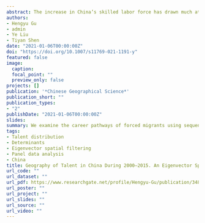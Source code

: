 ```yaml
---
abstract: The increase in China’s skilled labor force has drawn much attention from policymakers, national and international firms and media. Understanding how educated talent locates and re-locates across the country can guide future policy discussions of equality, firm localization and service allocation. Prior studies have tended to adopt a static cross-national approach providing valuable insights into the relative importance of economic and amenity differentials driving the distribution of talent in China. Yet, few adopt longitudinal ana- lysis to examine the temporal dynamics in the stregnth of existing associations. Recently released official statistical data now enables space-time analysis of the geographic distribution of talent and its determinants in China. Using four-year city-level data from national population censuses and 1% population sample surveys conducted every five years between 2000 and 2015, we examine the spatial pat- terns of talent across Chinese cities and their underpinning drivers evolve over time. Results reveal that the spatial distribution of talent in China is persistently unequal and spatially concentrated between 2000 and 2015. It also shows gradually strengthened and signific- antly positive spatial autocorrelation in the distribution of talent. An eigenvector spatial filtering negative binomial panel is employed to model the spatial determinants of talent distribution. Results indicate the influences of both economic opportunities and urban amenities, particularly urban public services and greening rate, on the distribution of talent. These results highlight that urban economic- and amenity-related factors have simultaneously driven China’s talent’s settlement patterns over the first fifteen years of the 21st century.
authors:
- Hengyu Gu
- admin
- Ye Liu
- Tiyan Shen
date: "2021-01-06T00:00:00Z"
doi: "https://doi.org/10.1007/s11769-021-1191-y"
featured: false
image:
  caption: 
  focal_point: ""
  preview_only: false
projects: []
publication: '*Chinese Geographical Science*'
publication_short: ""
publication_types:
- "2"
publishDate: "2021-01-06T00:00:00Z"
slides: 
summary: We examine the career pathways of forced migrants using sequence analysis from their arrival in 1991 through to 2013.
tags:
- Talent distribution
- Determinants
- Eigenvector spatial filtering
- Panel data analysis
- China
title: Geography of Talent in China During 2000–2015. An Eigenvector Spatial Filtering Negative Binomial Approach
url_code: ""
url_dataset: ""
url_pdf: https://www.researchgate.net/profile/Hengyu-Gu/publication/348977062_Geography_of_Talent_in_China_During_2000-2015_An_Eigenvector_Spatial_Filtering_Negative_Binomial_Approach/links/6019ed81299bf1cc269cd0c3/Geography-of-Talent-in-China-During-2000-2015-An-Eigenvector-Spatial-Filtering-Negative-Binomial-Approach.pdf
url_poster: ""
url_project: ""
url_slides: ""
url_source: ""
url_video: ""
---
```

